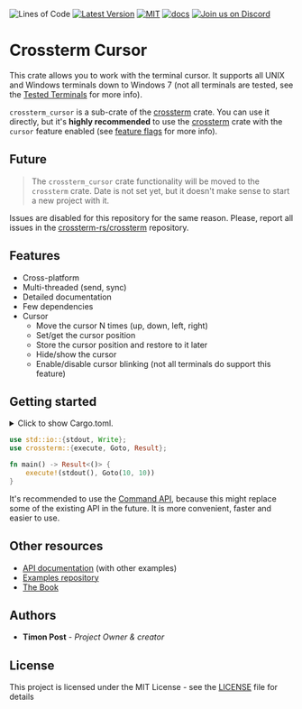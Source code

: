 ![Lines of Code][s7] [![Latest Version][s1]][l1] [![MIT][s2]][l2] [![docs][s3]][l3] [![Join us on Discord][s5]][l5]

# Crossterm Cursor

This crate allows you to work with the terminal cursor. It supports all UNIX and Windows terminals down
to Windows 7 (not all terminals are tested, see the
[Tested Terminals](https://github.com/crossterm-rs/crossterm/blob/master/README.md#tested-terminals) for more info).

`crossterm_cursor` is a sub-crate of the [crossterm](https://crates.io/crates/crossterm) crate. You can use it
directly, but it's **highly recommended** to use the [crossterm](https://crates.io/crates/crossterm) crate with
the `cursor` feature enabled (see [feature flags](https://crossterm-rs.github.io/crossterm/docs/feature_flags.html)
for more info).

## Future

> The `crossterm_cursor` crate functionality will be moved to the `crossterm` crate. Date is not set yet,
> but it doesn't make sense to start a new project with it.

Issues are disabled for this repository for the same reason. Please, report all issues in the
[crossterm-rs/crossterm](https://github.com/crossterm-rs/crossterm/issues) repository.

## Features

- Cross-platform
- Multi-threaded (send, sync)
- Detailed documentation
- Few dependencies
- Cursor
  - Move the cursor N times (up, down, left, right)
  - Set/get the cursor position
  - Store the cursor position and restore to it later
  - Hide/show the cursor
  - Enable/disable cursor blinking (not all terminals do support this feature)

## Getting started

<details>
<summary>
Click to show Cargo.toml.
</summary>

```toml
[dependencies]
# All crossterm features are enabled by default.
crossterm = "0.11"
```

</details>
<p></p>

```rust
use std::io::{stdout, Write};  
use crossterm::{execute, Goto, Result};

fn main() -> Result<()> {
    execute!(stdout(), Goto(10, 10))
}
```

It's recommended to use the [Command API](https://crossterm-rs.github.io/crossterm/docs/command.html),
because this might replace some of the existing API in the future. It is more convenient, faster and
easier to use.

## Other resources

- [API documentation](https://docs.rs/crossterm_cursor/) (with other examples)
- [Examples repository](https://github.com/crossterm-rs/examples)
- [The Book](https://crossterm-rs.github.io/crossterm/docs/index.html)
   
## Authors

* **Timon Post** - *Project Owner & creator*

## License

This project is licensed under the MIT License - see the [LICENSE](./LICENSE) file for details

[s1]: https://img.shields.io/crates/v/crossterm_cursor.svg
[l1]: https://crates.io/crates/crossterm_cursor

[s2]: https://img.shields.io/badge/license-MIT-blue.svg
[l2]: ./LICENSE

[s3]: https://docs.rs/crossterm_cursor/badge.svg
[l3]: https://docs.rs/crossterm_cursor/

[s5]: https://img.shields.io/discord/560857607196377088.svg?logo=discord
[l5]: https://discord.gg/K4nyTDB

[s7]: https://travis-ci.org/crossterm-rs/crossterm.svg?branch=master
